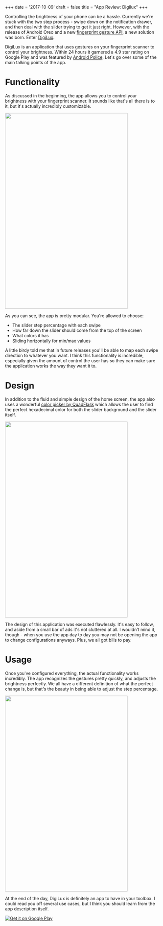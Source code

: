 +++
date = '2017-10-09'
draft = false
title = "App Review: Digilux"
+++

Controlling the brightness of your phone can be a hassle. Currently we're stuck with the two step process - swipe down on the notification drawer, and then deal with the slider trying to get it just right. However, with the release of Android Oreo and a new [fingerprint gesture API](https://developer.android.com/guide/topics/ui/accessibility/services.html#fingerprint), a new solution was born. Enter [DigiLux](https://play.google.com/store/apps/details?id=com.tunjid.fingergestures).

<!--more-->

DigiLux is an application that uses gestures on your fingerprint scanner to control your brightness. Within 24 hours it garnered a 4.9 star rating on Google Play and was featured by [Android Police](http://www.androidpolice.com/2017/10/09/digilux-uses-fingerprint-scanner-swipe-gestures-control-displays-brightness/). Let's go over some of the main talking points of the app.

# Functionality

As discussed in the beginning, the app allows you to control your brightness with your fingerprint scanner. It sounds like that's all there is to it, but it's actually incredibly customizable.

<img src="/images/digilux/main.png" style="height: 640px; width: 400px;">

As you can see, the app is pretty modular. You're allowed to choose:

* The slider step percentage with each swipe
* How far down the slider should come from the top of the screen
* What colors it has
* Sliding horizontally for min/max values

A little birdy told me that in future releases you'll be able to map each swipe direction to whatever you want. I think this functionality is incredible, especially given the amount of control the user has so they can make sure the application works the way they want it to.

# Design

In addition to the fluid and simple design of the home screen, the app also uses a wonderful [color picker by QuadFlask](https://github.com/QuadFlask/colorpicker) which allows the user to find the perfect hexadecimal color for both the slider background and the slider itself. 

<img src="/images/digilux/color.png" style="height: 640px; width: 400px;">

The design of this application was executed flawlessly. It's easy to follow, and aside from a small bar of ads it's not cluttered at all. I wouldn't mind it, though - when you use the app day to day you may not be opening the app to change configurations anyways. Plus, we all got bills to pay. 

# Usage

Once you've configured everything, the actual functionality works incredibly. The app recognizes the gestures pretty quickly, and adjusts the brightness perfectly. We all have a different definition of what the perfect change is, but that's the beauty in being able to adjust the step percentage. 

<img src="/images/digilux/usage.png" style="height: 640px; width: 400px;">

At the end of the day, DigiLux is definitely an app to have in your toolbox. I could read you off several use cases, but I think you should learn from the app description itself.

<a href='https://play.google.com/store/apps/details?id=com.tunjid.fingergestures&pcampaignid=MKT-Other-global-all-co-prtnr-py-PartBadge-Mar2515-1'><img alt='Get it on Google Play' src='https://play.google.com/intl/en_us/badges/images/generic/en_badge_web_generic.png'/></a>